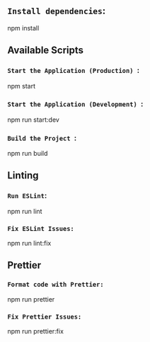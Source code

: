 ## `Install dependencies`:
npm install
##  Available Scripts
###  `Start the Application (Production) `:
npm start
###  `Start the Application (Development) `:
npm run start:dev
###  `Build the Project `:
npm run build
## Linting
### ` Run ESLint `:
npm run lint
###  `Fix ESLint Issues: `
npm run lint:fix
##  Prettier 
### ` Format code with Prettier: `
npm run prettier
### ` Fix Prettier Issues: `
npm run prettier:fix
